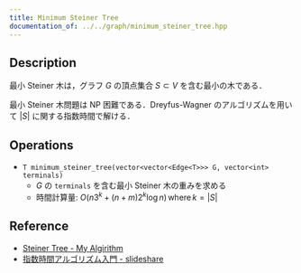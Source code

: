 ```yaml
---
title: Minimum Steiner Tree
documentation_of: ../../graph/minimum_steiner_tree.hpp
---
```


## Description

最小 Steiner 木は，グラフ $G$ の頂点集合 $S \subset V$ を含む最小の木である．

最小 Steiner 木問題は NP 困難である．Dreyfus-Wagner のアルゴリズムを用いて $\vert S\vert$ に関する指数時間で解ける．

## Operations

- `T minimum_steiner_tree(vector<vector<Edge<T>>> G, vector<int> terminals)`
    - $G$ の `terminals` を含む最小 Steiner 木の重みを求める
    - 時間計算量: $O(n3^{k} + (n+m)2^k \log n)\,\text{where}\,k = \vert S\vert$

## Reference

- [Steiner Tree - My Algirithm](https://kopricky.github.io/code/Academic/steiner_tree.html)
- [指数時間アルゴリズム入門 - slideshare](https://www.slideshare.net/wata_orz/ss-12131479)